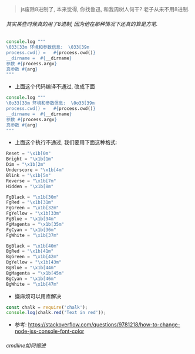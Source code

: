 > js废除8进制了, 本来觉得, 你找鲁迅, 和我周树人何干? 老子从来不用8进制.

###### 其实某些时候真的用了8进制, 因为他在那种情况下还真的算是方笔.

```coffeescript
console.log """
\033[33m 环境和参数信息:  \033[39m
process.cwd() =   #{process.cwd()}
__dirname =  #{__dirname}
参数 #{process.argv}
真参数 #{arg}
"""
```

- 上面这个代码编译不通过, 改成下面

```coffeescript
console.log """
\0o33[33m 环境和参数信息:  \0o33[39m
process.cwd() =   #{process.cwd()}
__dirname =  #{__dirname}
参数 #{process.argv}
真参数 #{arg}
"""
```

- 上面这个执行不通过, 我们要用下面这种格式:

```js
Reset = "\x1b[0m"
Bright = "\x1b[1m"
Dim = "\x1b[2m"
Underscore = "\x1b[4m"
Blink = "\x1b[5m"
Reverse = "\x1b[7m"
Hidden = "\x1b[8m"

FgBlack = "\x1b[30m"
FgRed = "\x1b[31m"
FgGreen = "\x1b[32m"
FgYellow = "\x1b[33m"
FgBlue = "\x1b[34m"
FgMagenta = "\x1b[35m"
FgCyan = "\x1b[36m"
FgWhite = "\x1b[37m"

BgBlack = "\x1b[40m"
BgRed = "\x1b[41m"
BgGreen = "\x1b[42m"
BgYellow = "\x1b[43m"
BgBlue = "\x1b[44m"
BgMagenta = "\x1b[45m"
BgCyan = "\x1b[46m"
BgWhite = "\x1b[47m"
```

- 嫌麻烦可以用库解决

```js
const chalk = require('chalk');
console.log(chalk.red('Text in red'));
```

- 参考: https://stackoverflow.com/questions/9781218/how-to-change-node-jss-console-font-color

###### cmdline如何缩进